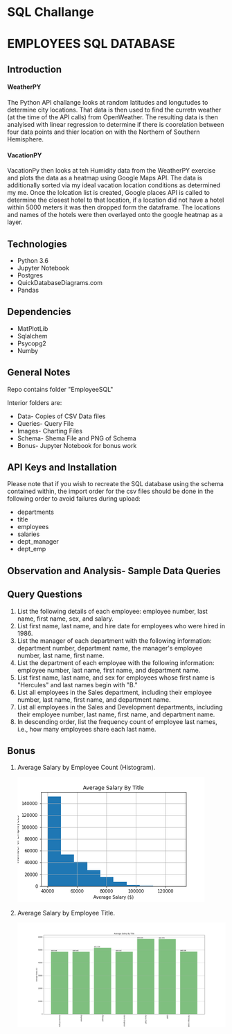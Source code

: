 # SQL Challange

<h1>EMPLOYEES SQL DATABASE</h1>

<h2>Introduction</h2>

<h4>WeatherPY</h4>
The Python API challange looks at random latitudes and longutudes to determine city locations. That data is then used to find the curretn weather (at the time of the API calls) from OpenWeather. The resulting data is then analyised with linear regression to determine if there is coorelation between four data points and thier location on with the Northern of Southern Hemisphere.
<h4>VacationPY</h4>
VacationPy then looks at teh Humidity data from the WeatherPY exercise and plots the data as a heatmap using Google Maps API. The data is additionally sorted via my ideal vacation location conditions as determined my me. Once the lolcation list is created, Google places API is called to determine the closest hotel to that location, if a location did not have a hotel within 5000 meters it was then dropped form the dataframe. The locations and names of the hotels were then overlayed onto the google heatmap as a layer. 

<h2>Technologies</h2>

<ul><li>Python 3.6</li>
<li>Jupyter Notebook</li>
<li>Postgres</li>
<li>QuickDatabaseDiagrams.com</li>
<li>Pandas</li></ul>

<h2>Dependencies</h2>
<ul><li>MatPlotLib</li>
<li>Sqlalchem</li>
<li>Psycopg2</li>
<li>Numby</li></ul>

<h2>General Notes</h2>

Repo contains folder "EmployeeSQL"

Interior folders are:
<ul><li>Data- Copies of CSV Data files</li>
<li>Queries- Query File</li>
<li>Images- Charting Files</li>
<li>Schema- Shema File and PNG of Schema</li>
<li>Bonus- Jupyter Notebook for bonus work</li></ul>
  
<h2>API Keys and Installation</h2>

Please note that if you wish to recreate the SQL database using the schema contained within, the import order for the csv files should be done in the following order to avoid failures during upload:

<ul>
<li>departments</li>
<li>title</li>
<li>employees</li>
<li>salaries</li>
<li>dept_manager</li>
<li>dept_emp</li>
</ul>

<h2>Observation and Analysis- Sample Data Queries</h2>

<h2> Query Questions </h2>

<ol>
<li>List the following details of each employee: employee number, last name, first name, sex, and salary.</li>

<li>List first name, last name, and hire date for employees who were hired in 1986.</li>

<li>List the manager of each department with the following information: department number, department name, the manager's employee number, last name, first name.</li>

<li>List the department of each employee with the following information: employee number, last name, first name, and department name.</li>

<li>List first name, last name, and sex for employees whose first name is "Hercules" and last names begin with "B."</li>

<li>List all employees in the Sales department, including their employee number, last name, first name, and department name.</li>

<li>List all employees in the Sales and Development departments, including their employee number, last name, first name, and department name.</li>

<li>In descending order, list the frequency count of employee last names, i.e., how many employees share each last name.</li>


</ol>

<h2> Bonus </h2>

<ol>
<li>Average Salary by Employee Count (Histogram).</li>

!["Histogram Salary by Title"](https://github.com/timsamson/sql_challange/blob/main/EmployeeSQL/Images/Salary_Histogram.png)

<li>Average Salary by Employee Title.</li>

!["Average Salary by Title"](https://github.com/timsamson/sql_challange/blob/main/EmployeeSQL/Images/AVG_Salary_by_Title.png)

</ol>









